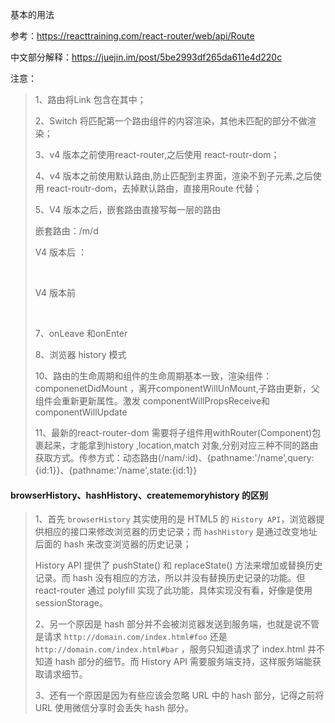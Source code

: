 基本的用法

参考：https://reacttraining.com/react-router/web/api/Route

中文部分解释：https://juejin.im/post/5be2993df265da611e4d220c 

注意：

> 1、路由将Link 包含在其中；
>
> 2、Switch 将匹配第一个路由组件的内容渲染，其他未匹配的部分不做渲染；
>
> 3、v4 版本之前使用react-router,之后使用 react-routr-dom；
>
> 4、v4 版本之前使用默认路由,防止匹配到主界面，渲染不到子元素,之后使用 react-routr-dom，去掉默认路由，直接用Route 代替；
>
> 5、V4 版本之后，嵌套路由直接写每一层的路由
>
> 嵌套路由：/m/d
>
> V4 版本后 ：
>
> <Route path='/m'>
>
> ​	<Route path='/m/d'></Route>
>
> </Route>
>
> V4 版本前
>
> <Route path='m'>
>
> ​	<Route path='d'></Route>
>
> </Route>
>
> 7、onLeave 和onEnter
>
> 8、浏览器 history 模式
>
> 10、路由的生命周期和组件的生命周期基本一致，渲染组件：componenetDidMount ，离开componentWillUnMount,子路由更新，父组件会重新更新属性。激发 componentWillPropsReceive和componentWillUpdate
>
> 11、最新的react-router-dom 需要将子组件用withRouter(Component)包裹起来，才能拿到history ,location,match 对象,分别对应三种不同的路由获取方式。传参方式：动态路由(/nam/:id)、{pathname:'/name',query:{id:1}}、{pathname:'/name',state:{id:1}}



#### browserHistory、hashHistory、creatememoryhistory 的区别

>1、首先 `browserHistory` 其实使用的是 HTML5 的 `History API`，浏览器提供相应的接口来修改浏览器的历史记录；而 `hashHistory` 是通过改变地址后面的 hash 来改变浏览器的历史记录；
>
>History API 提供了 pushState() 和 replaceState() 方法来增加或替换历史记录。而 hash 没有相应的方法，所以并没有替换历史记录的功能。但 react-router 通过 polyfill 实现了此功能，具体实现没有看，好像是使用 sessionStorage。
>
>2、另一个原因是 hash 部分并不会被浏览器发送到服务端，也就是说不管是请求 `http://domain.com/index.html#foo` 还是 `http://domain.com/index.html#bar` ，服务只知道请求了 index.html 并不知道 hash 部分的细节。而 History API 需要服务端支持，这样服务端能获取请求细节。
>
>3、还有一个原因是因为有些应该会忽略 URL 中的 hash 部分，记得之前将 URL 使用微信分享时会丢失 hash 部分。
